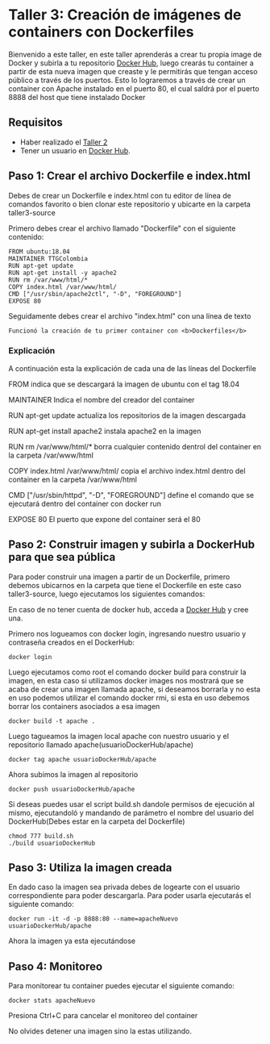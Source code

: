 # Taller 3: Creación de imágenes de containers con Dockerfiles  
Bienvenido a este taller, en este taller aprenderás a crear tu propia image de Docker y subirla a tu repositorio [Docker Hub](https://hub.docker.com/), luego crearás tu container a partir de esta nueva imagen que creaste y le permitirás que tengan acceso público a través de los puertos. Esto lo lograremos a través de crear un container con Apache instalado en el puerto 80, el cual saldrá por el puerto 8888 del host que tiene instalado Docker

## Requisitos
- Haber realizado el [Taller 2](taller2-acceso-puertos.md)
- Tener un usuario en [Docker Hub](https://hub.docker.com/).

## Paso 1: Crear el archivo Dockerfile e index.html
Debes de crear un Dockerfile e index.html con tu editor de línea de comandos favorito o bien clonar este repositorio y ubicarte en la carpeta taller3-source

Primero debes crear el archivo llamado "Dockerfile" con el siguiente contenido:
```
FROM ubuntu:18.04
MAINTAINER TTGColombia
RUN apt-get update
RUN apt-get install -y apache2
RUN rm /var/www/html/*
COPY index.html /var/www/html/
CMD ["/usr/sbin/apache2ctl", "-D", "FOREGROUND"]
EXPOSE 80
```

Seguidamente debes crear el archivo "index.html" con una línea de texto
```
Funcionó la creación de tu primer container con <b>Dockerfiles</b>
```

### Explicación
A continuación esta la explicación de cada una de las líneas del Dockerfile


FROM indica que se descargará la imagen de ubuntu con el tag 18.04


MAINTAINER Indica el nombre del creador del container


RUN apt-get update actualiza los repositorios de la imagen descargada


RUN apt-get install apache2 instala apache2 en la imagen


RUN rm /var/www/html/*  borra cualquier contenido dentrol del container en la carpeta /var/www/html


COPY index.html /var/www/html/ copia el archivo index.html dentro del container en la carpeta /var/www/html


CMD ["/usr/sbin/httpd", "-D", "FOREGROUND"]  define el comando que se ejecutará dentro del container con docker run


EXPOSE 80  El puerto que expone del container será el 80


## Paso 2: Construir imagen y subirla a DockerHub para que sea pública
Para poder construir una imagen a partir de un Dockerfile, primero debemos ubicarnos en la carpeta que tiene el Dockerfile en este caso taller3-source, luego ejecutamos los siguientes comandos:

En caso de no tener cuenta de docker hub, acceda a [Docker Hub](https://hub.docker.com/) y cree una.

Primero nos logueamos con docker login, ingresando nuestro usuario y contraseña creados en el DockerHub:
```
docker login 
```

Luego ejecutamos como root el comando docker build para construir la imagen, en esta caso si utilizamos docker images nos mostrará que se acaba de crear una imagen llamada apache, si deseamos borrarla y no esta en uso podemos utilizar el comando docker rmi, si esta en uso debemos borrar los containers asociados a esa imagen
```
docker build -t apache .
```

Luego tagueamos la imagen local apache con nuestro usuario y el repositorio llamado apache(usuarioDockerHub/apache)
```
docker tag apache usuarioDockerHub/apache
```

Ahora subimos la imagen al repositorio
```
docker push usuarioDockerHub/apache
```

Si deseas puedes usar el script build.sh dandole permisos de ejecución al mismo, ejecutandoló y mandando de parámetro el nombre del usuario del DockerHub(Debes estar en la carpeta del Dockerfile)
```
chmod 777 build.sh
./build usuarioDockerHub
```

## Paso 3: Utiliza la imagen creada
En dado caso la imagen sea privada debes de logearte con el usuario correspondiente para poder descargarla. Para poder usarla ejecutarás el siguiente comando:

```
docker run -it -d -p 8888:80 --name=apacheNuevo usuarioDockerHub/apache
```

Ahora la imagen ya esta ejecutándose

## Paso 4: Monitoreo
Para monitorear tu container puedes ejecutar el siguiente comando:

```
docker stats apacheNuevo
```
Presiona Ctrl+C para cancelar el monitoreo del container

No olvides detener una imagen sino la estas utilizando.
